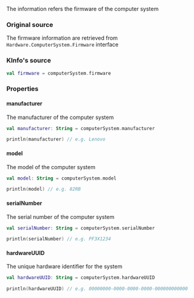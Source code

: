 The information refers the firmware of the computer system

### Original source

The firmware information are retrieved from `Hardware.ComputerSystem.Firmware` interface

### KInfo's source

```kotlin
val firmware = computerSystem.firmware
```

### Properties

#### manufacturer

The manufacturer of the computer system

```kotlin
val manufacturer: String = computerSystem.manufacturer

println(manufacturer) // e.g. Lenovo
```

#### model

The model of the computer system

```kotlin
val model: String = computerSystem.model

println(model) // e.g. 82RB
```

#### serialNumber

The serial number of the computer system

```kotlin
val serialNumber: String = computerSystem.serialNumber

println(serialNumber) // e.g. PF3X1234
```

#### hardwareUUID

The unique hardware identifier for the system

```kotlin
val hardwareUUID: String = computerSystem.hardwareUUID

println(hardwareUUID) // e.g. 00000000-0000-0000-0000-000000000000
```